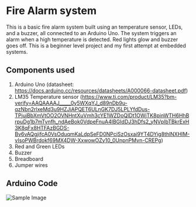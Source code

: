 # Fire Alarm system
This is a basic fire alarm system built using an temperature sensor, LEDs, and a buzzer, all connected to an Arduino Uno. The system triggers an alarm when a high temperature is detected. Red lights glow and buzzer goes off. This is a beginner level project and my first attempt at embedded systems.

## Components used
1. Arduino Uno (datasheet: https://docs.arduino.cc/resources/datasheets/A000066-datasheet.pdf)
2. LM35 Temperature sensor (https://www.ti.com/product/LM35?bm-verify=AAQAAAAJ_____0y5WXqYJ_d89nDb9u-qzNbn2rlxeMd3u9HZJiAPQET6ULnGK7DJ5LPLYfdDus-TPjujBbXmVtOO2OVNHntXuVmh3cYE1WZDoQIDt1OWjTK8pinWTH6HhBrpuDg1b7mTvnfh_ndAeBok0VdpeFnuA4IBGIdDJ3hDfs2_yNVplbTBkrExH3K8qFx8HTFAzBGDS-Bv6vAQgjifcA0VsOduqmKaLdpSeFD0NPciSzOsxai9YT4DYig8thlNXHlM-vIsoPWBrdokf69MX4DW-XxwowOZy10_0UnpnPMvn-CREPg)
3. Red and Green LEDs
4. Buzzer
5. Breadboard
6. Jumper wires

## Arduino Code

![Sample Image](images/code1)
